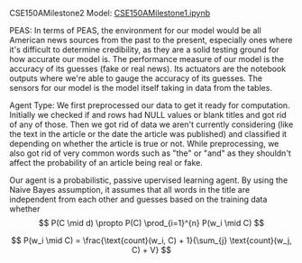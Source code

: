 CSE150AMilestone2
Model: [CSE150AMilestone1.ipynb](https://raw.githubusercontent.com/KyleL1015/CSE150AMilestone2/refs/heads/main/CSE150AMilestone1.ipynb)

PEAS:
In terms of PEAS, the environment for our model would be all American news sources from the past to the present, especially ones where it's difficult to determine credibility, as they are a solid testing ground for how accurate our model is. The performance measure of our model is the accuracy of its guesses (fake or real news). Its actuators are the notebook outputs where we're able to gauge the accuracy of its guesses. The sensors for our model is the model itself taking in data from the tables.

Agent Type:
We first preprocessed our data to get it ready for computation. Initially we checked if and rows had NULL values or blank titles and got rid of any of those. Then we got rid of data we aren't currently considering (like the text in the article or the date the article was published) and classified it depending on whether the article is true or not. While preprocessing, we also got rid of very common words such as "the" or "and" as they shouldn't affect the probability of an article being real or fake.

Our agent is a probabilistic, passive upervised learning agent. By using the Naive Bayes assumption, it assumes that all words in the title are independent from each other and guesses based on the training data whether 
$$ 
P(C \mid d) \propto P(C) \prod_{i=1}^{n} P(w_i \mid C)
$$

$$ 
P(w_i \mid C) = \frac{\text{count}(w_i, C) + 1}{\sum_{j} \text{count}(w_j, C) + V}
$$


